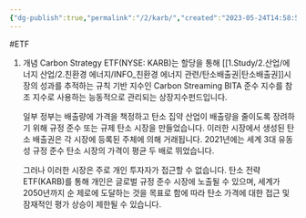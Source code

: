 ```yaml
---
{"dg-publish":true,"permalink":"/2/karb/","created":"2023-05-24T14:58:50.729+09:00","updated":"2025-07-29T21:37:04.802+09:00"}
---
```


#ETF


1. 개념
	Carbon Strategy ETF(NYSE: KARB)는 할당을 통해 [[1.Study/2.산업/에너지 산업/2.친환경 에너지/INFO_친환경 에너지 관련/탄소배출권\|탄소배출권]]시장의 성과를 추적하는 규칙 기반 지수인 Carbon Streaming BITA 준수 지수를 참조 지수로 사용하는 능동적으로 관리되는 상장지수펀드입니다. 

	일부 정부는 배출량에 가격을 책정하고 탄소 집약 산업이 배출량을 줄이도록 장려하기 위해 규정 준수 또는 규제 탄소 시장을 만들었습니다. 이러한 시장에서 생성된 탄소 배출권은 각 시장에 등록된 주체에 의해 거래됩니다. 2021년에는 세계 3대 유동성 규정 준수 탄소 시장의 가격이 평균 두 배로 뛰었습니다.

	그러나 이러한 시장은 주로 개인 투자자가 접근할 수 없습니다. 탄소 전략 ETF(KARB)를 통해 개인은 글로벌 규정 준수 시장에 노출될 수 있으며, 세계가 2050년까지 순 제로에 도달하는 것을 목표로 함에 따라 탄소 가격에 대한 접근 및 잠재적인 평가 상승이 제한될 수 있습니다.